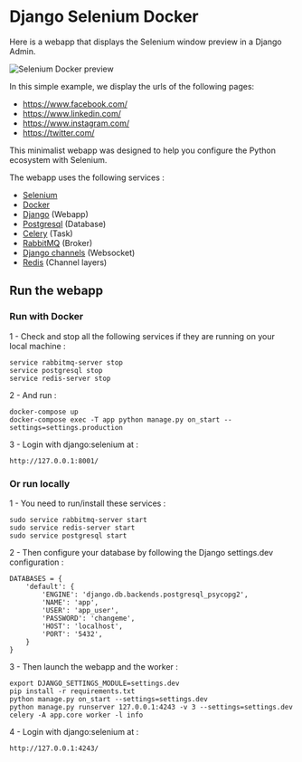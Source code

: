 # Django Selenium Docker

Here is a webapp that displays the Selenium window preview in a Django Admin.

![Selenium Docker preview](https://static.snoweb.fr/media/selenium-docker-github-readme.gif)

In this simple example, we display the urls of the following pages:

- https://www.facebook.com/
- https://www.linkedin.com/
- https://www.instagram.com/
- https://twitter.com/

This minimalist webapp was designed to help you configure the Python ecosystem with Selenium.

The webapp uses the following services :

- [Selenium](https://github.com/SeleniumHQ/selenium)
- [Docker](https://www.docker.com/)
- [Django](https://github.com/django/django) (Webapp)
- [Postgresql](https://www.postgresql.org/) (Database)
- [Celery](https://github.com/celery/celery) (Task)
- [RabbitMQ](https://www.rabbitmq.com/) (Broker)
- [Django channels](https://github.com/django/channels) (Websocket)
- [Redis](https://redis.io/) (Channel layers)

## Run the webapp

### Run with Docker

1 - Check and stop all the following services if they are running on your local machine :

    service rabbitmq-server stop
    service postgresql stop
    service redis-server stop

2 - And run :

    docker-compose up
    docker-compose exec -T app python manage.py on_start --settings=settings.production

3 - Login with django:selenium at :

    http://127.0.0.1:8001/

### Or run locally

1 - You need to run/install these services :

    sudo service rabbitmq-server start
    sudo service redis-server start
    sudo service postgresql start

2 - Then configure your database by following the Django settings.dev configuration :

    DATABASES = {
        'default': {
            'ENGINE': 'django.db.backends.postgresql_psycopg2',
            'NAME': 'app',
            'USER': 'app_user',
            'PASSWORD': 'changeme',
            'HOST': 'localhost',
            'PORT': '5432',
        }
    }

3 - Then launch the webapp and the worker :

    export DJANGO_SETTINGS_MODULE=settings.dev
    pip install -r requirements.txt
    python manage.py on_start --settings=settings.dev
    python manage.py runserver 127.0.0.1:4243 -v 3 --settings=settings.dev
    celery -A app.core worker -l info

4 - Login with django:selenium at :

    http://127.0.0.1:4243/
